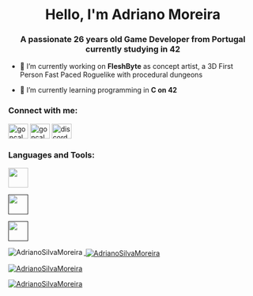 <h1 align="center">Hello, I'm Adriano Moreira</h1>
<h3 align="center">A passionate 26 years old Game Developer from Portugal currently studying in 42</h3>

- 🔭 I’m currently working on **FleshByte** as concept artist, a 3D First Person Fast Paced Roguelike with procedural dungeons

- 🌱 I’m currently learning programming in **C on 42**

<h3 align="left">Connect with me:</h3>
<p align="left">
<a href="www.linkedin.com/in/adriano-moreira-428511264" target="blank"><img align="center" src="https://raw.githubusercontent.com/rahuldkjain/github-profile-readme-generator/master/src/images/icons/Social/linked-in-alt.svg" alt="gonçalo oliveira" height="30" width="40" /></a>
<a href="https://www.instagram.com/adrianosm99/" target="blank"><img align="center" src="https://raw.githubusercontent.com/rahuldkjain/github-profile-readme-generator/master/src/images/icons/Social/instagram.svg" alt="goncalo_g0d" height="30" width="40" /></a>
<a href="https://discord.gg/discordapp.com/users/458771028802273291" target="blank"><img align="center" src="https://raw.githubusercontent.com/rahuldkjain/github-profile-readme-generator/master/src/images/icons/Social/discord.svg" alt="discordapp.com/users/280037356239847425" height="30" width="40" /></a>
</p>

<h3 align="left">Languages and Tools:</h3>
<p align="left"> </a> <a href="https://www.blender.org/" target="_blank" rel="noreferrer"> <img src="https://download.blender.org/branding/community/blender_community_badge_white.svg" alt="" width="40" height="40"/> 
<p align="left"> </a> <a href="" target="_blank" rel="noreferrer"> <img src="https://img.shields.io/badge/JavaScript-F7DF1E?style=for-the-badge&logo=javascript&logoColor=black" alt="" width="40" height="40"/> 
<p align="left"> </a> <a href="" target="_blank" rel="noreferrer"> <img src="https://img.shields.io/badge/React-20232A?style=for-the-badge&logo=react&logoColor=61DAFB" alt="" width="40" height="40"/> 

<p><img align="left" src="https://github-readme-stats.vercel.app/api/top-langs?username=AdrianoSilvaMoreira&show_icons=true&theme=dark&locale=en&layout=compact" alt="AdrianoSilvaMoreira" /></p>

<p>&nbsp;<img align="center" src="https://github-readme-stats.vercel.app/api?username=AdrianoSilvaMoreira&show_icons=true&theme=dark&locale=en" alt="AdrianoSilvaMoreira" /></p>

<p align="left"> <img src="https://komarev.com/ghpvc/?username=AdrianoSilvaMoreira&label=Profile%20views&color=0e75b6&style=flat" alt="AdrianoSilvaMoreira" /> </p>

<p align="left"> <a href="https://github.com/ryo-ma/github-profile-trophy"><img src="https://github-profile-trophy.vercel.app/?username=g0dz4ll0" alt="AdrianoSilvaMoreira" /></a> </p>

